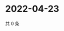 # 2022-04-23

共 0 条

<!-- BEGIN WEIBO -->
<!-- 最后更新时间 Sat Apr 23 2022 09:14:36 GMT+0800 (China Standard Time) -->

<!-- END WEIBO -->
